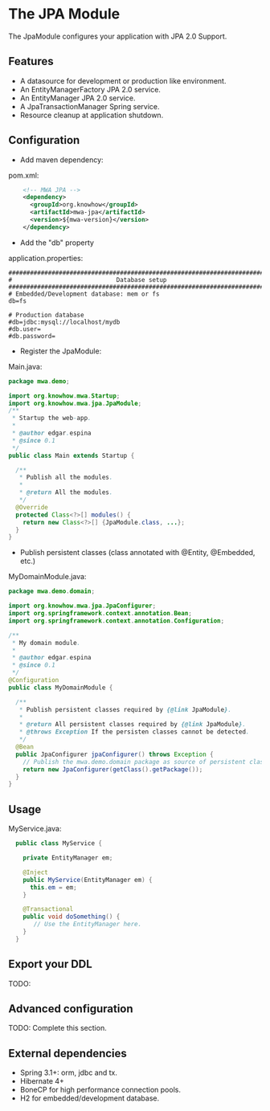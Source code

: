 # The JPA Module
The JpaModule configures your application with JPA 2.0 Support.

## Features
* A datasource for development or production like environment.
* An EntityManagerFactory JPA 2.0 service.
* An EntityManager JPA 2.0 service.
* A JpaTransactionManager Spring service.
* Resource cleanup at application shutdown.

## Configuration
* Add maven dependency:

pom.xml:

```xml
    <!-- MWA JPA -->
    <dependency>
      <groupId>org.knowhow</groupId>
      <artifactId>mwa-jpa</artifactId>
      <version>${mwa-version}</version>
    </dependency>
```

* Add the "db" property

application.properties:

```properties
###############################################################################
#                             Database setup
###############################################################################
# Embedded/Development database: mem or fs
db=fs

# Production database
#db=jdbc:mysql://localhost/mydb
#db.user=
#db.password=
```

* Register the JpaModule:

Main.java:

```java
package mwa.demo;

import org.knowhow.mwa.Startup;
import org.knowhow.mwa.jpa.JpaModule;
/**
 * Startup the web-app.
 *
 * @author edgar.espina
 * @since 0.1
 */
public class Main extends Startup {

  /**
   * Publish all the modules.
   *
   * @return All the modules.
   */
  @Override
  protected Class<?>[] modules() {
    return new Class<?>[] {JpaModule.class, ...};
  }
}
```
* Publish persistent classes (class annotated with @Entity, @Embedded, etc.)

MyDomainModule.java:

```java
package mwa.demo.domain;

import org.knowhow.mwa.jpa.JpaConfigurer;
import org.springframework.context.annotation.Bean;
import org.springframework.context.annotation.Configuration;

/**
 * My domain module.
 *
 * @author edgar.espina
 * @since 0.1
 */
@Configuration
public class MyDomainModule {

  /**
   * Publish persistent classes required by {@link JpaModule}.
   *
   * @return All persistent classes required by {@link JpaModule}.
   * @throws Exception If the persisten classes cannot be detected.
   */
  @Bean
  public JpaConfigurer jpaConfigurer() throws Exception {
    // Publish the mwa.demo.domain package as source of persistent classes.
    return new JpaConfigurer(getClass().getPackage());
  }
}

```

## Usage
MyService.java:

```java
  public class MyService {

    private EntityManager em;

    @Inject
    public MyService(EntityManager em) {
      this.em = em;
    }

    @Transactional
    public void doSomething() {
       // Use the EntityManager here.
    }
  }
```
## Export your DDL
  TODO:

## Advanced configuration
  TODO: Complete this section.

## External dependencies
* Spring 3.1+: orm, jdbc and tx.
* Hibernate 4+
* BoneCP for high performance connection pools.
* H2 for embedded/development database.